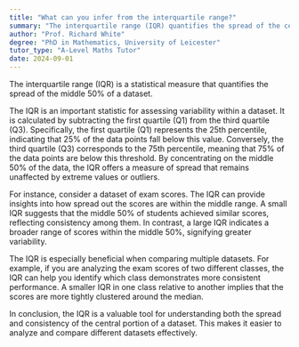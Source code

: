 ```yaml
---
title: "What can you infer from the interquartile range?"
summary: "The interquartile range (IQR) quantifies the spread of the central 50% of a data set, providing insight into data variability and distribution."
author: "Prof. Richard White"
degree: "PhD in Mathematics, University of Leicester"
tutor_type: "A-Level Maths Tutor"
date: 2024-09-01
---
```


The interquartile range (IQR) is a statistical measure that quantifies the spread of the middle 50% of a dataset.

The IQR is an important statistic for assessing variability within a dataset. It is calculated by subtracting the first quartile (Q1) from the third quartile (Q3). Specifically, the first quartile (Q1) represents the 25th percentile, indicating that 25% of the data points fall below this value. Conversely, the third quartile (Q3) corresponds to the 75th percentile, meaning that 75% of the data points are below this threshold. By concentrating on the middle 50% of the data, the IQR offers a measure of spread that remains unaffected by extreme values or outliers.

For instance, consider a dataset of exam scores. The IQR can provide insights into how spread out the scores are within the middle range. A small IQR suggests that the middle 50% of students achieved similar scores, reflecting consistency among them. In contrast, a large IQR indicates a broader range of scores within the middle 50%, signifying greater variability.

The IQR is especially beneficial when comparing multiple datasets. For example, if you are analyzing the exam scores of two different classes, the IQR can help you identify which class demonstrates more consistent performance. A smaller IQR in one class relative to another implies that the scores are more tightly clustered around the median.

In conclusion, the IQR is a valuable tool for understanding both the spread and consistency of the central portion of a dataset. This makes it easier to analyze and compare different datasets effectively.
    